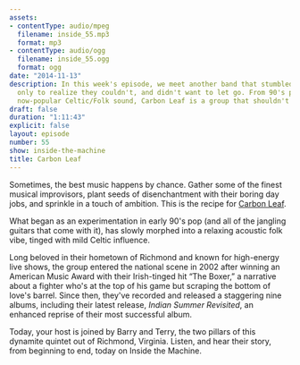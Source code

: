 ```yaml
---
assets:
- contentType: audio/mpeg
  filename: inside_55.mp3
  format: mp3
- contentType: audio/ogg
  filename: inside_55.ogg
  format: ogg
date: "2014-11-13"
description: In this week's episode, we meet another band that stumbled onto success,
  only to realize they couldn't, and didn't want to let go. From 90's pop into their
  now-popular Celtic/Folk sound, Carbon Leaf is a group that shouldn't stop... ever.
draft: false
duration: "1:11:43"
explicit: false
layout: episode
number: 55
show: inside-the-machine
title: Carbon Leaf
---
```

Sometimes, the best music happens by chance. Gather some of the finest musical improvisors, plant seeds of disenchantment with their boring day jobs, and sprinkle in a touch of ambition. This is the recipe for [Carbon Leaf](http://carbonleaf.com).

What began as an experimentation in early 90's pop (and all of the jangling guitars that come with it), has slowly morphed into a relaxing acoustic folk vibe, tinged with mild Celtic influence.

Long beloved in their hometown of Richmond and known for high-energy live shows, the group entered the national scene in 2002 after winning an American Music Award with their Irish-tinged hit “The Boxer,” a narrative about a fighter who's at the top of his game but scraping the bottom of love's barrel. Since then, they've recorded and released a staggering nine albums, including their latest release, *Indian Summer Revisited*, an enhanced reprise of their most successful album.

Today, your host is joined by Barry and Terry, the two pillars of this dynamite quintet out of Richmond, Virginia. Listen, and hear their story, from beginning to end, today on Inside the Machine.